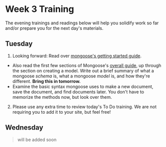 # Week 3 Training 

The evening trainings and readings below will help you solidify work so far and/or prepare you for the next day's materials. 

## Tuesday

1. Looking forward: Read over [mongoose's getting started guide](http://mongoosejs.com/docs/).
  * Also read the first few sections of Mongoose's [overall guide](http://mongoosejs.com/docs/guide.html), up through the section on creating a model. Write out a brief summary of what a mongoose _schema_ is, what a mongoose _model_ is, and how they're different. **Bring this in tomorrow.**  
  * Examine the basic syntax mongoose uses to make a new document, save the document, and find documents later.  You don't have to memorize the methods now, but look over them. 

2. Please use any extra time to review today's To Do training. We are not requiring you to add it to your site, but feel free! 

## Wednesday

> will be added soon
